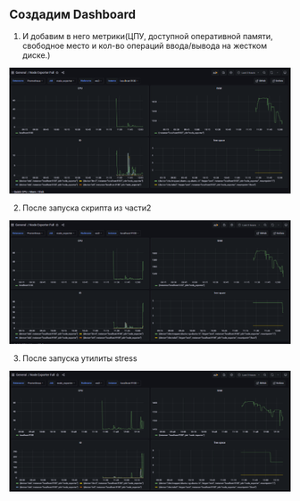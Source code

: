 ## Создадим Dashboard

1) И добавим в него метрики(ЦПУ, доступной оперативной памяти, свободное место и кол-во операций ввода/вывода на жестком диске.)

![alt text](screen/1.png)


2) После запуска скрипта из части2

![alt text](screen/2.png)


3) После запуска утилиты stress

![alt text](screen/3.png)